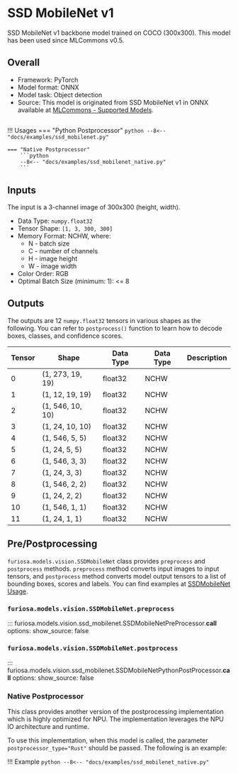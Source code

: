 # SSD MobileNet v1

SSD MobileNet v1 backbone model trained on COCO (300x300).
This model has been used since MLCommons v0.5.

## Overall
* Framework: PyTorch
* Model format: ONNX
* Model task: Object detection
* Source: This model is originated from SSD MobileNet v1 in ONNX available at
[MLCommons - Supported Models](https://github.com/mlcommons/inference/tree/master/vision/classification_and_detection#supported-models).

## <a name="SSDMobileNet_Usage"></a>
!!! Usages
    === "Python Postprocessor"
        ```python
        --8<-- "docs/examples/ssd_mobilenet.py"
        ```
     
    === "Native Postprocessor"
        ```python
        --8<-- "docs/examples/ssd_mobilenet_native.py"
        ```

## Inputs 
The input is a 3-channel image of 300x300 (height, width).

* Data Type: `numpy.float32`
* Tensor Shape: `[1, 3, 300, 300]`
* Memory Format: NCHW, where:
    * N - batch size
    * C - number of channels
    * H - image height
    * W - image width
* Color Order: RGB
* Optimal Batch Size (minimum: 1): <= 8

## Outputs
The outputs are 12 `numpy.float32` tensors in various shapes as the following.
You can refer to `postprocess()` function to learn how to decode boxes, classes, and confidence scores.

| Tensor | Shape            | Data Type | Data Type | Description |
|--------|------------------|-----------|-----------|-------------|
| 0      | (1, 273, 19, 19) | float32   | NCHW      |             |
| 1      | (1, 12, 19, 19)  | float32   | NCHW      |             |
| 2      | (1, 546, 10, 10) | float32   | NCHW      |             |
| 3      | (1, 24, 10, 10)  | float32   | NCHW      |             |
| 4      | (1, 546, 5, 5)   | float32   | NCHW      |             |
| 5      | (1, 24, 5, 5)    | float32   | NCHW      |             |
| 6      | (1, 546, 3, 3)   | float32   | NCHW      |             |
| 7      | (1, 24, 3, 3)    | float32   | NCHW      |             |
| 8      | (1, 546, 2, 2)   | float32   | NCHW      |             |
| 9      | (1, 24, 2, 2)    | float32   | NCHW      |             |
| 10     | (1, 546, 1, 1)   | float32   | NCHW      |             |
| 11     | (1, 24, 1, 1)    | float32   | NCHW      |             |

## Pre/Postprocessing
`furiosa.models.vision.SSDMobileNet` class provides `preprocess` and `postprocess` methods.
`preprocess` method converts input images to input tensors, and `postprocess` method converts 
model output tensors to a list of bounding boxes, scores and labels. 
You can find examples at [SSDMobileNet Usage](#SSDMobileNet_Usage).
 
### `furiosa.models.vision.SSDMobileNet.preprocess`
::: furiosa.models.vision.ssd_mobilenet.SSDMobileNetPreProcessor.__call__
    options:
        show_source: false
    
### `furiosa.models.vision.SSDMobileNet.postprocess`
::: furiosa.models.vision.ssd_mobilenet.SSDMobileNetPythonPostProcessor.__call__
    options:
        show_source: false

### <a href="NativePostProcessor"></a>Native Postprocessor
This class provides another version of the postprocessing implementation
which is highly optimized for NPU. The implementation leverages the NPU IO architecture and runtime.

To use this implementation, when this model is called, the parameter `postprocessor_type="Rust"`
should be passed. The following is an example:

!!! Example
    ```python
    --8<-- "docs/examples/ssd_mobilenet_native.py"
    ```

